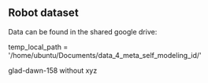 ## Robot dataset

Data can be found in the shared google drive:

temp_local_path = '/home/ubuntu/Documents/data_4_meta_self_modeling_id/'

glad-dawn-158
without xyz

